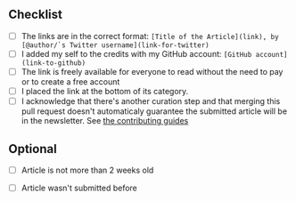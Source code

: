 ## Checklist

* [ ] The links are in the correct format: ``[Title of the Article](link), by [@author/`s Twitter username](link-for-twitter)``
* [ ] I added my self to the credits with my GitHub account: ``[GitHub account](link-to-github)``
* [ ] The link is freely available for everyone to read without the need to pay or to create a free account
* [ ] I placed the link at the bottom of its category.
* [ ] I acknowledge that there's another curation step and that merging this pull request doesn't automaticaly guarantee the submitted article will be in the newsletter. See [the contributing guides](https://github.com/iOS-Goodies/iOS-Goodies/blob/master/CONTRIBUTING.md#contributing)

## Optional

* [ ] Article is not more than 2 weeks old
* [ ] Article wasn't submitted before 

